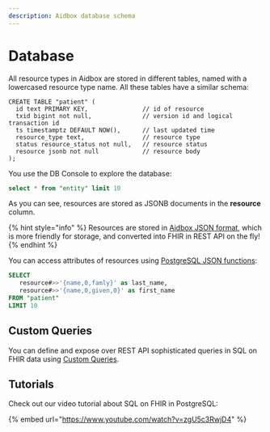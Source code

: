 ```yaml
---
description: Aidbox database schema
---
```


# Database

All resource types in Aidbox are stored in different tables, named with a lowercased resource type name. All these tables have a similar schema:

```
CREATE TABLE "patient" (
  id text PRIMARY KEY,               // id of resource
  txid bigint not null,              // version id and logical transaction id
  ts timestamptz DEFAULT NOW(),      // last updated time
  resource_type text,                // resource type
  status resource_status not null,   // resource status
  resource jsonb not null            // resource body
);
```

You use the DB Console to explore the database:

```sql
select * from "entity" limit 10
```

As you can see, resources are stored as JSONB documents in the **resource** column.

{% hint style="info" %}
Resources are stored in [Aidbox JSON format](../modules-1/fhir-resources/aidbox-and-fhir-formats.md), which is more friendly for storage, and converted into FHIR in REST API on the fly!
{% endhint %}

You can access attributes of resources using [PostgreSQL JSON functions](https://www.postgresql.org/docs/11/functions-json.html):

```sql
SELECT
   resource#>>'{name,0,famly}' as last_name,
   resource#>>'{name,0,given,0}' as first_name
FROM "patient"
LIMIT 10
```

## Custom Queries

You can define and expose over REST API sophisticated queries in SQL on FHIR data using [Custom Queries](../api-1/fhir-api/search-1/custom-search.md).

## Tutorials

Check out our video tutorial about SQL on FHIR in PostgreSQL:

{% embed url="https://www.youtube.com/watch?v=zgU5c3RwjD4" %}
